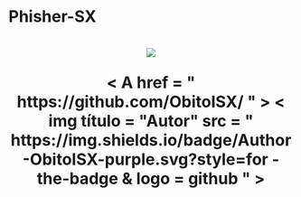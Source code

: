 # Phisher-SX #
<h1 align="center">
    <p>
        <img src= "https://thumbs.gfycat.com/NaughtyRawGalapagostortoise-size_restricted.gif">
    </p>
        < A  href = " https://github.com/ObitoISX/ " > < img  título = "Autor"     src = " https://img.shields.io/badge/Author-ObitoISX-purple.svg?style=for -the-badge & logo = github " > </ a >
    </ p >
